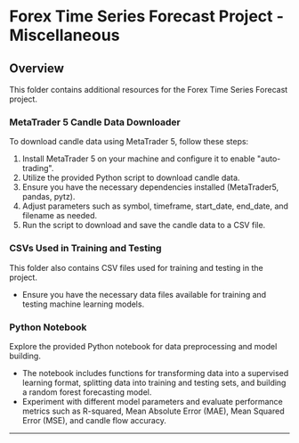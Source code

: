 # Forex Time Series Forecast Project - Miscellaneous

## Overview
This folder contains additional resources for the Forex Time Series Forecast project.

### MetaTrader 5 Candle Data Downloader
To download candle data using MetaTrader 5, follow these steps:

1. Install MetaTrader 5 on your machine and configure it to enable "auto-trading".
2. Utilize the provided Python script to download candle data.
3. Ensure you have the necessary dependencies installed (MetaTrader5, pandas, pytz).
4. Adjust parameters such as symbol, timeframe, start_date, end_date, and filename as needed.
5. Run the script to download and save the candle data to a CSV file.

### CSVs Used in Training and Testing
This folder also contains CSV files used for training and testing in the project.
- Ensure you have the necessary data files available for training and testing machine learning models.

### Python Notebook
Explore the provided Python notebook for data preprocessing and model building.
- The notebook includes functions for transforming data into a supervised learning format, splitting data into training and testing sets, and building a random forest forecasting model.
- Experiment with different model parameters and evaluate performance metrics such as R-squared, Mean Absolute Error (MAE), Mean Squared Error (MSE), and candle flow accuracy.

---

